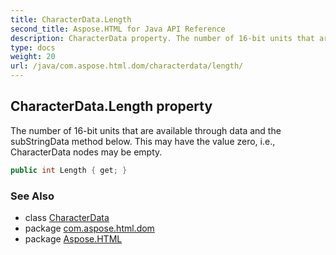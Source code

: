 ```yaml
---
title: CharacterData.Length
second_title: Aspose.HTML for Java API Reference
description: CharacterData property. The number of 16-bit units that are available through data and the subStringData method below. This may have the value zero i.e. CharacterData nodes may be empty
type: docs
weight: 20
url: /java/com.aspose.html.dom/characterdata/length/
---
```

## CharacterData.Length property

The number of 16-bit units that are available through data and the subStringData method below. This may have the value zero, i.e., CharacterData nodes may be empty.

```java
public int Length { get; }
```

### See Also

* class [CharacterData](../)
* package [com.aspose.html.dom](../../characterdata/)
* package [Aspose.HTML](../../../)
